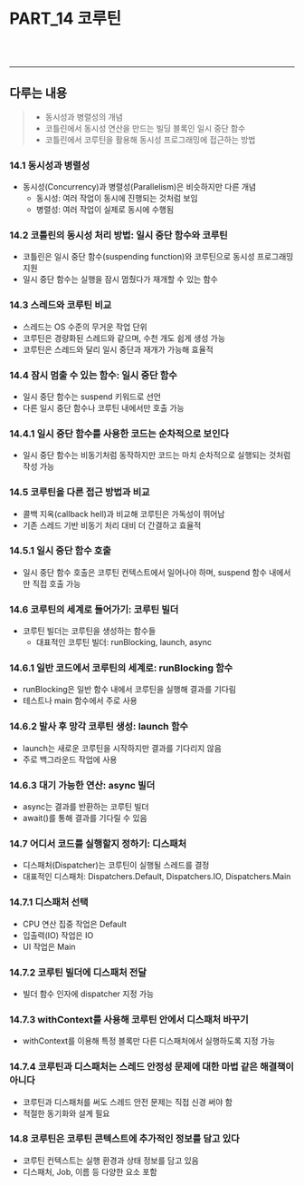 # PART_14 코루틴
<br><br>
<hr>

## 다루는 내용
>- 동시성과 병렬성의 개념 
>- 코틀린에서 동시성 연산을 만드는 빌딩 블록인 일시 중단 함수 
>- 코틀린에서 코루틴을 활용해 동시성 프로그래밍에 접근하는 방법

### 14.1 동시성과 병렬성
- 동시성(Concurrency)과 병렬성(Parallelism)은 비슷하지만 다른 개념 
  - 동시성: 여러 작업이 동시에 진행되는 것처럼 보임 
  - 병렬성: 여러 작업이 실제로 동시에 수행됨

### 14.2 코틀린의 동시성 처리 방법: 일시 중단 함수와 코루틴
- 코틀린은 일시 중단 함수(suspending function)와 코루틴으로 동시성 프로그래밍 지원 
- 일시 중단 함수는 실행을 잠시 멈췄다가 재개할 수 있는 함수

### 14.3 스레드와 코루틴 비교
- 스레드는 OS 수준의 무거운 작업 단위 
- 코루틴은 경량화된 스레드와 같으며, 수천 개도 쉽게 생성 가능 
- 코루틴은 스레드와 달리 일시 중단과 재개가 가능해 효율적

### 14.4 잠시 멈출 수 있는 함수: 일시 중단 함수
- 일시 중단 함수는 suspend 키워드로 선언 
- 다른 일시 중단 함수나 코루틴 내에서만 호출 가능

### 14.4.1 일시 중단 함수를 사용한 코드는 순차적으로 보인다
- 일시 중단 함수는 비동기처럼 동작하지만 코드는 마치 순차적으로 실행되는 것처럼 작성 가능

### 14.5 코루틴을 다른 접근 방법과 비교
- 콜백 지옥(callback hell)과 비교해 코루틴은 가독성이 뛰어남 
- 기존 스레드 기반 비동기 처리 대비 더 간결하고 효율적

### 14.5.1 일시 중단 함수 호출
- 일시 중단 함수 호출은 코루틴 컨텍스트에서 일어나야 하며, suspend 함수 내에서만 직접 호출 가능

### 14.6 코루틴의 세계로 들어가기: 코루틴 빌더
- 코루틴 빌더는 코루틴을 생성하는 함수들 
  - 대표적인 코루틴 빌더: runBlocking, launch, async

### 14.6.1 일반 코드에서 코루틴의 세계로: runBlocking 함수
- runBlocking은 일반 함수 내에서 코루틴을 실행해 결과를 기다림 
- 테스트나 main 함수에서 주로 사용

### 14.6.2 발사 후 망각 코루틴 생성: launch 함수
- launch는 새로운 코루틴을 시작하지만 결과를 기다리지 않음 
- 주로 백그라운드 작업에 사용

### 14.6.3 대기 가능한 연산: async 빌더
- async는 결과를 반환하는 코루틴 빌더
- await()를 통해 결과를 기다릴 수 있음

### 14.7 어디서 코드를 실행할지 정하기: 디스패처
- 디스패처(Dispatcher)는 코루틴이 실행될 스레드를 결정 
- 대표적인 디스패처: Dispatchers.Default, Dispatchers.IO, Dispatchers.Main

### 14.7.1 디스패처 선택
- CPU 연산 집중 작업은 Default 
- 입출력(IO) 작업은 IO 
- UI 작업은 Main

### 14.7.2 코루틴 빌더에 디스패처 전달
- 빌더 함수 인자에 dispatcher 지정 가능

### 14.7.3 withContext를 사용해 코루틴 안에서 디스패처 바꾸기
- withContext를 이용해 특정 블록만 다른 디스패처에서 실행하도록 지정 가능

### 14.7.4 코루틴과 디스패처는 스레드 안정성 문제에 대한 마법 같은 해결책이 아니다
- 코루틴과 디스패처를 써도 스레드 안전 문제는 직접 신경 써야 함 
- 적절한 동기화와 설계 필요

### 14.8 코루틴은 코루틴 콘텍스트에 추가적인 정보를 담고 있다
- 코루틴 컨텍스트는 실행 환경과 상태 정보를 담고 있음 
- 디스패처, Job, 이름 등 다양한 요소 포함